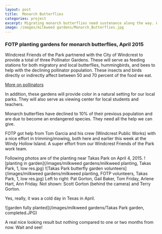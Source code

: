 ```yaml
---
layout: post
title:  Monarch Butterflies
categories: project
excerpt: Migrating monarch butterflies need sustenance along the way. We try to help by planting gardens for them.
image: /images/milkweed gardens/Monarch_Butterflies.jpg
---
```


### FOTP planting gardens for monarch butterflies, April 2015

Windcrest Friends of the Park partnered with the City of Windcrest to provide a total of three Pollinator Gardens. These will serve as feeding stations for both migratory and local butterflies, hummingbirds, and bees to help with the declining pollinator population. These insects and birds directly or indirectly affect between 50 and 70 percent of the food we eat. 

[More on pollinators](http://www.fws.gov/pollinators/)

In addition, these gardens will provide color in a natural setting for our local parks. They will also serve as viewing center for local students and teachers.

Monarch butterflies have declined to 10% of their previous population and are due to become an endangered species. They need all the help we can give.

FOTP got help from Tom Garcia and his crew (Windcrest Public Works) with a nice effort in trimming/mowing, both here and earlier this week at the Windy Hollow Island. A super effort from our Windcrest Friends of the Park work team.

Following photos are of the planting near Takas Park on April 4, 2015.
![planting in garden](/images/milkweed gardens/milkweed planting, Takas Park, 1, low res.jpg)
![Takas Park butterfly garden volunteers](/images/milkweed gardens/milkweed planting, FOTP volunteers, Takas Park, 1, low res.jpg)
Left to right: Pat Gorton, Gail Baker, Tom Friday, Arlene Hart, Ann Friday. 
Not shown: Scott Gorton (behind the camera) and Terry Gorton.

Yes, really, it was a cold day in Texas in April.

![garden fully planted](/images/milkweed gardens/Takas Park garden, completed.JPG)

A real nice looking result but nothing compared to one or two months from now. Wait and see!